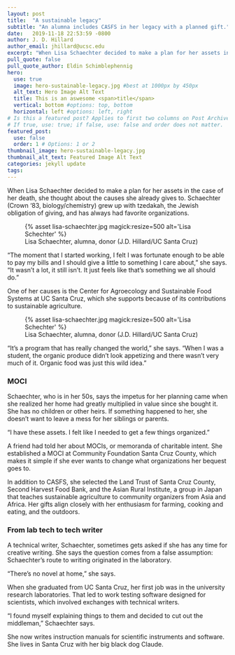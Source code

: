 ```yaml
---
layout: post
title:  "A sustainable legacy"
subtitle: "An alumna includes CASFS in her legacy with a planned gift."
date:   2019-11-18 22:53:59 -0800
author: J. D. Hillard
author_email: jhillard@ucsc.edu
excerpt: "When Lisa Schaechter decided to make a plan for her assets in the case of her death, she thought about the causes she already gives to. Schaechter (Crown ‘83, biology/chemistry) grew up with tzedakah, the Jewish obligation of giving, and has always had favorite organizations."
pull_quote: false
pull_quote_author: Eldin Schimblephennig
hero:
  use: true
  image: hero-sustainable-legacy.jpg #best at 1000px by 450px
  alt_text: Hero Image Alt Text
  title: This is an aswesome <span>title</span>
  vertical: bottom #options: top, bottom
  horizontal: left #options: left, right
# Is this a featured post? Applies to first two columns on Post Archive Page.
# If true, use: true; if false, use: false and order does not matter.
featured_post:
  use: false
  order: 1 # Options: 1 or 2
thumbnail_image: hero-sustainable-legacy.jpg
thumbnail_alt_text: Featured Image Alt Text
categories: jekyll update
tags:
---
```


When Lisa Schaechter decided to make a plan for her assets in the case of her death, she thought about the causes she already gives to. Schaechter (Crown ‘83, biology/chemistry) grew up with tzedakah, the Jewish obligation of giving, and has always had favorite organizations.

<figure class="inline-image right">
   {% asset lisa-schaechter.jpg magick:resize=500 alt='Lisa Schechter' %}
   <figcaption>Lisa Schaechter, alumna, donor (J.D. Hillard/UC Santa Cruz)</figcaption>
</figure> “The moment that I started working, I felt I was fortunate enough to be able to pay my bills and I should give a little to something I care about,” she says. “It wasn’t a lot, it still isn’t. It just feels like that’s something we all should do.”

One of her causes is the Center for Agroecology and Sustainable Food Systems at UC Santa Cruz, which she supports because of its contributions to sustainable agriculture.

<figure class="inline-image left">
   {% asset lisa-schaechter.jpg magick:resize=500 alt='Lisa Schechter' %}
   <figcaption>Lisa Schaechter, alumna, donor (J.D. Hillard/UC Santa Cruz)</figcaption>
</figure>“It’s a program that has really changed the world,” she says. “When I was a student, the organic produce didn’t look appetizing and there wasn’t very much of it. Organic food was just this wild idea.”

### MOCI

Schaechter, who is in her 50s, says the impetus for her planning came when she realized her home had greatly multiplied in value since she bought it. She has no children or other heirs. If something happened to her, she doesn’t want to leave a mess for her siblings or parents.

“I have these assets. I felt like I needed to get a few things organized.”

A friend had told her about MOCIs, or memoranda of charitable intent. She established a MOCI at Community Foundation Santa Cruz County, which makes it simple if she ever wants to change what organizations her bequest goes to.

In addition to CASFS, she selected the Land Trust of Santa Cruz County, Second Harvest Food Bank, and the Asian Rural Institute, a group in Japan that teaches sustainable agriculture to community organizers from Asia and Africa. Her gifts align closely with her enthusiasm for farming, cooking and eating, and the outdoors.

### From lab tech to tech writer

A technical writer, Schaechter, sometimes gets asked if she has any time for creative writing. She says the question comes from a false assumption: Schaechter’s route to writing originated in the laboratory.

“There’s no novel at home,” she says.

When she graduated from UC Santa Cruz, her first job was in the university research laboratories. That led to work testing software designed for scientists, which involved exchanges with technical writers.

“I found myself explaining things to them and decided to cut out the middleman,” Schaechter says.

She now writes instruction manuals for scientific instruments and software. She lives in Santa Cruz with her big black dog Claude.
